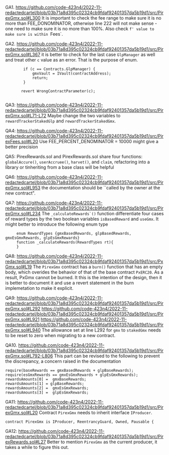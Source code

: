GA1. https://github.com/code-423n4/2022-11-redactedcartel/blob/03b71a8d395c02324cb9fdaf92401357da5b19d1/src/PirexGmx.sol#L300
It is important to check the fee range to make sure it is no more than FEE_DONOMINATOR, otherwise line 222 will not make sense - one need to make sure it is no more than 100%. Also check `f' value to make sure is within `Fees`. 

GA2. https://github.com/code-423n4/2022-11-redactedcartel/blob/03b71a8d395c02324cb9fdaf92401357da5b19d1/src/PirexGmx.sol#L367
it is better to check for the last case ``GlpManager`` as well and treat other ``c`` value as an error. That is the purpose of enum. 
```
        if (c == Contracts.GlpManager) {
            gmxVault = IVault(contractAddress);
            return;
        }
 
       revert WrongContractParameter(c);
    
```

QA3: https://github.com/code-423n4/2022-11-redactedcartel/blob/03b71a8d395c02324cb9fdaf92401357da5b19d1/src/PirexGmx.sol#L71-L72
Maybe change the two variables to ``rewardTrackerStakedGlp`` and ``rewardTrackerStakedGmx``. 

QA4: https://github.com/code-423n4/2022-11-redactedcartel/blob/03b71a8d395c02324cb9fdaf92401357da5b19d1/src/PirexFees.sol#L20
Use FEE_PERCENT_DENOMINATOR = 10000 might give a better precision


QA5: PirexRewards.sol and PirexRewards.sol share four functions: ``globalAccure()``, ``userAccruee()``, ``harvet()``, and ``claim``, refactoring into a library or 
tinheriting from a base class will be helpful

QA6: https://github.com/code-423n4/2022-11-redactedcartel/blob/03b71a8d395c02324cb9fdaf92401357da5b19d1/src/PirexGmx.sol#L953
the documentation should be ``called by the owner at the new contract". 

QA7: https://github.com/code-423n4/2022-11-redactedcartel/blob/03b71a8d395c02324cb9fdaf92401357da5b19d1/src/PirexGmx.sol#L234
The ``_calculateRewards`()`` function differentiate four cases of reward types by the two boolean variables ``isBasedReward`` and ``useGmx``. It might better to introduce the following enum type
```
     enum RewardTypes {gmxBasedRewards, glpBasedRewards, gmxEsGmxRewards, glpEsGmxRewards}
     function _calculateRewards(RewardTypes rt){
     }
```

QA8: https://github.com/code-423n4/2022-11-redactedcartel/blob/03b71a8d395c02324cb9fdaf92401357da5b19d1/src/PxGmx.sol#L19
The ``PirexGmx`` contract has a ``burn()`` function that has an empty body, which overides the behavior of that of the base contract ``PxERC20``. As a result, PxGmx cannot be burned. It this is the intention of the design, then it is better to document it and use a revert statement in the burn implemetation to make it explicit. 

QA9: https://github.com/code-423n4/2022-11-redactedcartel/blob/03b71a8d395c02324cb9fdaf92401357da5b19d1/src/PirexGmx.sol#L292
https://github.com/code-423n4/2022-11-redactedcartel/blob/03b71a8d395c02324cb9fdaf92401357da5b19d1/src/PirexGmx.sol#L921
https://github.com/code-423n4/2022-11-redactedcartel/blob/03b71a8d395c02324cb9fdaf92401357da5b19d1/src/PirexGmx.sol#L940
The allowance set at line L292 for ``gmx`` to ``stakedGmx`` needs to be reset to zero when migrating to a new contract.

QA10.
https://github.com/code-423n4/2022-11-redactedcartel/blob/03b71a8d395c02324cb9fdaf92401357da5b19d1/src/PirexGmx.sol#L792-L806
This part can be revised to the following to prevent the discrepancy, a concern raised in the documentation
```
require(baseRewards == gmxBasedRewards + glpBaseRewards);
require(esGmxRewards == gmxEsGmxRewards + glpEsGmxRewards);
rewardsAmounts[0] =  gmxBaseRewards;
rewardsAmounts[1] = glpBaseRewards;
rewardsAmounts[2] =  gmxEsGmxRewards;
rewardsAmounts[3] =  glpEsGmxRewards;
```

 GA11: 
https://github.com/code-423n4/2022-11-redactedcartel/blob/03b71a8d395c02324cb9fdaf92401357da5b19d1/src/PirexGmx.sol#L20
Contract ``PirexGmx`` needs to inherit interface ``IProducer``.
```
contract PirexGmx is IProducer, ReentrancyGuard, Owned, Pausable {
```

GA12: https://github.com/code-423n4/2022-11-redactedcartel/blob/03b71a8d395c02324cb9fdaf92401357da5b19d1/src/PirexRewards.sol#L27
Better to mention ``PirexGmx`` as the current producer, it takes a while to figure this out.

